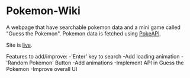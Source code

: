 # Pokemon-Wiki
A webpage that have searchable pokemon data and a mini game called "Guess the Pokemon".
Pokemon data is fetched using [PokeAPI](https://pokeapi.co/). 

Site is [live](https://sarcastic-soul.github.io/Pokemon-Wiki/).



Features to add/improve:
-'Enter' key to search
-Add loading animation
-'Random Pokemon' Button
-Add animations
-Implement API in Guess the Pokemon
-Improve overall UI

